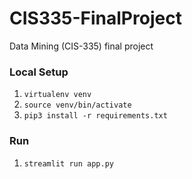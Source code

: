 # CIS335-FinalProject
Data Mining (CIS-335) final project

### Local Setup
1. `virtualenv venv`
2. `source venv/bin/activate`
3. `pip3 install -r requirements.txt`

### Run
1. `streamlit run app.py`

